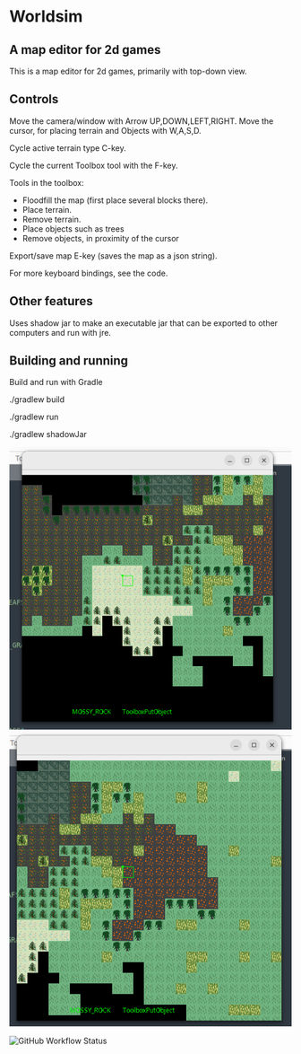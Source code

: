 # Worldsim

## A map editor for 2d games

This is a map editor for 2d games, primarily with top-down view.

## Controls

Move the camera/window with Arrow UP,DOWN,LEFT,RIGHT.
Move the cursor, for placing terrain and Objects with W,A,S,D.

Cycle active terrain type C-key.

Cycle the current Toolbox tool with the F-key.

Tools in the toolbox:
* Floodfill the map (first place several blocks there).
* Place terrain.
* Remove terrain.
* Place objects such as trees
* Remove objects, in proximity of the cursor


Export/save map E-key (saves the map as a json string).

For more keyboard bindings, see the code.

## Other features

Uses shadow jar to make an executable jar that can be exported to other computers and run with jre.

## Building and running 

Build and run with Gradle

./gradlew build

./gradlew run

./gradlew shadowJar


![screenshot](/worldsim1.png "A screenshot from the editor")
![screenshot](/worldsim2.png "Another screenshot from the editor")

![GitHub Workflow Status](https://img.shields.io/github/workflow/status/{owner}/{repo}/CI?label=build)


